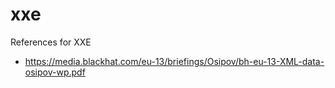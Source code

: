 # xxe
References for XXE

* https://media.blackhat.com/eu-13/briefings/Osipov/bh-eu-13-XML-data-osipov-wp.pdf
